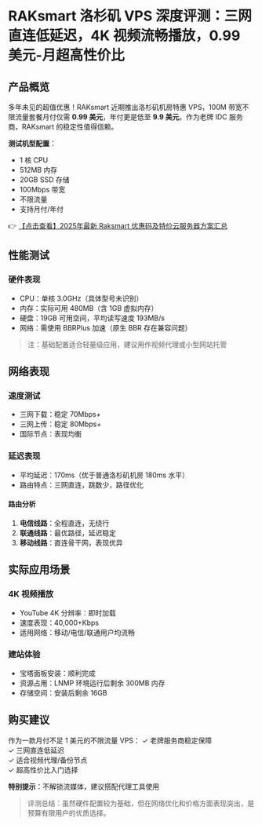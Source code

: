 # RAKsmart 洛杉矶 VPS 深度评测：三网直连低延迟，4K 视频流畅播放，0.99 美元-月超高性价比

## 产品概览

多年未见的超值优惠！RAKsmart 近期推出洛杉矶机房特惠 VPS，100M 带宽不限流量套餐月付仅需 **0.99 美元**，年付更是低至 **9.9 美元**。作为老牌 IDC 服务商，RAKsmart 的稳定性值得信赖。

**测试机型配置**：
- 1 核 CPU
- 512MB 内存
- 20GB SSD 存储
- 100Mbps 带宽
- 不限流量
- 支持月付/年付

👉 [【点击查看】2025年最新 Raksmart 优惠码及特价云服务器方案汇总](https://bit.ly/raksmart)

## 性能测试

### 硬件表现
- CPU：单核 3.0GHz（具体型号未识别）
- 内存：实际可用 480MB（含 1GB 虚拟内存）
- 硬盘：19GB 可用空间，平均读写速度 193MB/s
- 网络：需使用 BBRPlus 加速（原生 BBR 存在兼容问题）

> 注：基础配置适合轻量级应用，建议用作视频代理或小型网站托管

## 网络表现

### 速度测试
- 三网下载：稳定 70Mbps+
- 三网上传：稳定 80Mbps+
- 国际节点：表现均衡

### 延迟表现
- 平均延迟：170ms（优于普通洛杉矶机房 180ms 水平）
- 路由特点：三网直连，跳数少，路径优化

#### 路由分析
1. **电信线路**：全程直连，无绕行
2. **联通线路**：最优路径，延迟稳定
3. **移动线路**：直连骨干网，表现优异

## 实际应用场景

### 4K 视频播放
- YouTube 4K 分辨率：即时加载
- 速度表现：40,000+Kbps
- 适用网络：移动/电信/联通用户均流畅

### 建站体验
- 宝塔面板安装：顺利完成
- 资源占用：LNMP 环境运行后剩余 300MB 内存
- 存储空间：安装后剩余 16GB

## 购买建议

作为一款月付不足 1 美元的不限流量 VPS：
✓ 老牌服务商稳定保障  
✓ 三网直连低延迟  
✓ 适合视频代理/备份节点  
✓ 超高性价比入门选择  

**特别提示**：不解锁流媒体，建议搭配代理工具使用

> 评测总结：虽然硬件配置较为基础，但在网络优化和价格方面表现突出，是预算有限用户的优质选择。